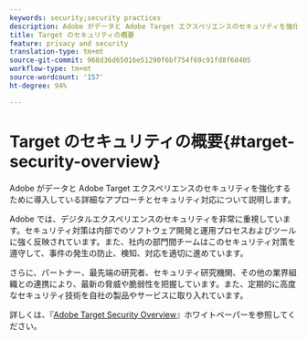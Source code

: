 ```yaml
---
keywords: security;security practices
description: Adobe がデータと Adobe Target エクスペリエンスのセキュリティを強化するために導入している詳細なアプローチとセキュリティ対応について説明します。
title: Target のセキュリティの概要
feature: privacy and security
translation-type: tm+mt
source-git-commit: 968d36d65016e51290f6bf754f69c91fd8f68405
workflow-type: tm+mt
source-wordcount: '157'
ht-degree: 94%

---
```



# Target のセキュリティの概要{#target-security-overview}

Adobe がデータと Adobe Target エクスペリエンスのセキュリティを強化するために導入している詳細なアプローチとセキュリティ対応について説明します。

Adobe では、デジタルエクスペリエンスのセキュリティを非常に重視しています。セキュリティ対策は内部でのソフトウェア開発と運用プロセスおよびツールに強く反映されています。また、社内の部門間チームはこのセキュリティ対策を遵守して、事件の発生の防止、検知、対応を適切に進めています。

さらに、パートナー、最先端の研究者、セキュリティ研究機関、その他の業界組織との連携により、最新の脅威や脆弱性を把握しています。また、定期的に高度なセキュリティ技術を自社の製品やサービスに取り入れています。

詳しくは、『[Adobe Target Security Overview](https://www.adobe.com/content/dam/cc/en/security/pdfs/AdobeTargetSecurityOverview.pdf)』ホワイトペーパーを参照してください。
